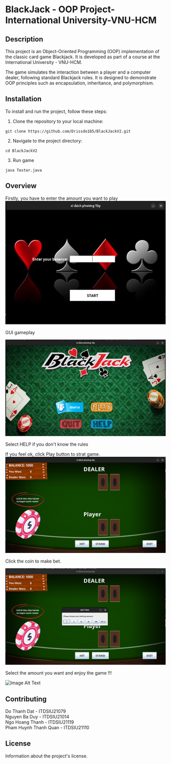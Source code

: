 # BlackJack - OOP Project-International University-VNU-HCM

## Description
This project is an Object-Oriented Programming (OOP) implementation of the classic card game Blackjack. It is developed as part of a course at the International University - VNU-HCM.

The game simulates the interaction between a player and a computer dealer, following standard Blackjack rules. It is designed to demonstrate OOP principles such as encapsulation, inheritance, and polymorphism.

## Installation

To install and run the project, follow these steps:

1. Clone the repository to your local machine:
```shell
git clone https://github.com/Drissdo185/BlackJackV2.git
```
2. Navigate to the project directory:
```shell
cd BlackJackV2
```
3. Run game
```shell
java Tester.java
```

## Overview
Firstly, you have to enter the amount you want to play
![Image Alt Text](images/img.png)
  
GUI gameplay

![Image Alt Text](images/img_1.png)

Select HELP if you don't know the rules

If you feel ok, click Play button to strat game.
![Image Alt Text](images/img_2.png)

Click the coin to make bet. 

![Image Alt Text](images/img_3.png)

Select the amount you want and enjoy the game !!!

![Image Alt Text](images/img_4png)






## Contributing
Do Thanh Dat - ITDSIU21079  
Nguyen Ba Duy - ITDSIU21014  
Ngo Hoang Thanh - ITDSIU21119   
Pham Huynh Thanh Quan - ITDSIU21110

## License

Information about the project's license.



